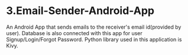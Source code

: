 # 3.Email-Sender-Android-App
An Android App that sends emails to the receiver's email id(provided by user). Database is also connected with this app for user Signup/Login/Forgot Password. Python library used in this application is Kivy.
